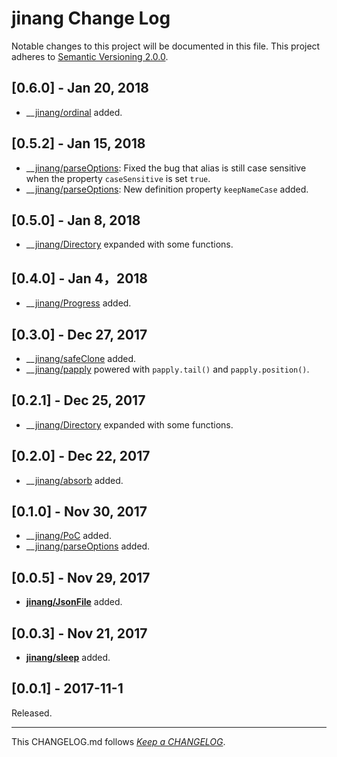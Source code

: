 #   jinang Change Log

Notable changes to this project will be documented in this file. This project adheres to [Semantic Versioning 2.0.0](http://semver.org/).

##	[0.6.0] - Jan 20, 2018

*	__[jinang/ordinal](./README.md#ordinal) added.

##	[0.5.2] - Jan 15, 2018

*	__[jinang/parseOptions](./README.md#parseoptions): Fixed the bug that alias is still case sensitive when the property `caseSensitive` is set `true`.
*	__[jinang/parseOptions](./README.md#parseoptions): New definition property `keepNameCase` added.

##	[0.5.0] - Jan 8, 2018

*   __[jinang/Directory](./README.md#directory) expanded with some functions.

##	[0.4.0] - Jan 4，2018

*	__[jinang/Progress](./README.md#progress) added.

##	[0.3.0] - Dec 27, 2017

*	__[jinang/safeClone](./README.md#safeclone) added.
*	__[jinang/papply](./README.md#papply) powered with `papply.tail()` and `papply.position()`.

##  [0.2.1] - Dec 25, 2017

*   __[jinang/Directory](./README.md#directory) expanded with some functions.

##  [0.2.0] - Dec 22, 2017

*   __[jinang/absorb](./README.md#absorb) added.

##  [0.1.0] - Nov 30, 2017

*   __[jinang/PoC](./README.md#poc) added.
*   __[jinang/parseOptions](./README.md#parseoptions) added.

##  [0.0.5] - Nov 29, 2017

*   __[jinang/JsonFile](./README.md#jsonfile)__ added.

##  [0.0.3] - Nov 21, 2017

*   __[jinang/sleep](./README.md#sleep)__ added.

##	[0.0.1] - 2017-11-1

Released.

---
This CHANGELOG.md follows [*Keep a CHANGELOG*](http://keepachangelog.com/).
